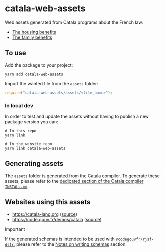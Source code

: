 # catala-web-assets

Web assets generated from Catala programs about the French law:

- [The housing benefits](https://github.com/CatalaLang/catala-examples/tree/master/aides_logement)
- [The family benefits](https://github.com/CatalaLang/catala-examples/tree/master/allocations_familiales)

## To use

Add the package to your project:

```
yarn add catala-web-assets
```

Import the wanted file from the `assets` folder:

```js
require("catala-web-assets/assets/<file_name>");
```

### In local dev

In order to test and update the assets without having to publish a new package
version you can:

```
# In this repo
yarn link

# In the website repo
yarn link catala-web-assets
```

## Generating assets

The `assets` folder is generated from the Catala compiler. To generate these
assets, please refer to the [dedicated section of the Catala compiler
`INSTALL.md`](https://github.com/CatalaLang/catala/blob/master/INSTALL.md#generating-website-assets).

## Websites using this assets

- https://catala-lang.org ([source](https://github.com/CatalaLang/catala-website))
- https://code.gouv.fr/demos/catala ([source](https://github.com/CatalaLang/catala-dsfr))

> [!IMPORTANT]
> If the generated schemas is intended to be used with
> [`@codegouvfr/rjsf-dsfr`](https://github.com/codegouvfr/rjsf-dsfr), please
> refer to the [Notes on writing
> schemas](https://github.com/codegouvfr/rjsf-dsfr?tab=readme-ov-file#notes-on-writing-schemas)
> section.
